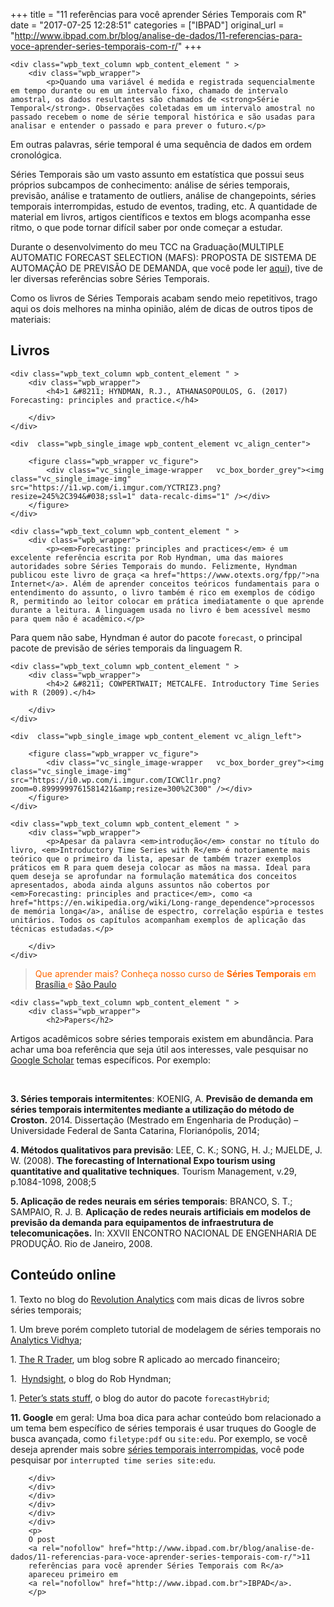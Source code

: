 +++
title = "11 referências para você aprender Séries Temporais com R"
date = "2017-07-25 12:28:51"
categories = ["IBPAD"]
original_url = "http://www.ibpad.com.br/blog/analise-de-dados/11-referencias-para-voce-aprender-series-temporais-com-r/"
+++

    <div class="wpb_text_column wpb_content_element " >
        <div class="wpb_wrapper">
            <p>Quando uma variável é medida e registrada sequencialmente em tempo durante ou em um intervalo fixo, chamado de intervalo amostral, os dados resultantes são chamados de <strong>Série Temporal</strong>. Observações coletadas em um intervalo amostral no passado recebem o nome de série temporal histórica e são usadas para analisar e entender o passado e para prever o futuro.</p>

<p>
Em outras palavras, série temporal é uma sequência de dados em ordem
cronológica.
</p>
<p>
Séries Temporais são um vasto assunto em estatística que possui seus
próprios subcampos de conhecimento: análise de séries temporais,
previsão, análise e tratamento de outliers, análise de changepoints,
séries temporais interrompidas, estudo de eventos, trading, etc. A
quantidade de material em livros, artigos científicos e textos em blogs
acompanha esse ritmo, o que pode tornar difícil saber por onde começar a
estudar.
</p>
<p>
Durante o desenvolvimento do meu TCC na Graduação(MULTIPLE AUTOMATIC
FORECAST SELECTION (MAFS): PROPOSTA DE SISTEMA DE AUTOMAÇÃO DE PREVISÃO
DE DEMANDA, que você pode ler
<a href="https://www.scribd.com/document/336226569/TCC-Sillas-MULTIPLE-AUTOMATIC-FORECAST-SELECTION-MAFS-PROPOSTA-DE-SISTEMA-DE-AUTOMACAO-DE-PREVISAO-DE-DEMANDA" target="_blank" rel="noopener">aqui</a>),
tive de ler diversas referências sobre Séries Temporais.
</p>
<p>
Como os livros de Séries Temporais acabam sendo meio repetitivos, trago
aqui os dois melhores na minha opinião, além de dicas de outros tipos de
materiais:
</p>
<h2>
Livros
</h2>
        </div>
    </div>

    <div class="wpb_text_column wpb_content_element " >
        <div class="wpb_wrapper">
            <h4>1 &#8211; HYNDMAN, R.J., ATHANASOPOULOS, G. (2017) Forecasting: principles and practice.</h4>

        </div>
    </div>

    <div  class="wpb_single_image wpb_content_element vc_align_center">
        
        <figure class="wpb_wrapper vc_figure">
            <div class="vc_single_image-wrapper   vc_box_border_grey"><img class="vc_single_image-img"  src="https://i1.wp.com/i.imgur.com/YCTRIZ3.png?resize=245%2C394&#038;ssl=1" data-recalc-dims="1" /></div>
        </figure>
    </div>

    <div class="wpb_text_column wpb_content_element " >
        <div class="wpb_wrapper">
            <p><em>Forecasting: principles and practices</em> é um excelente referência escrita por Rob Hyndman, uma das maiores autoridades sobre Séries Temporais do mundo. Felizmente, Hyndman publicou este livro de graça <a href="https://www.otexts.org/fpp/">na Internet</a>. Além de aprender conceitos teóricos fundamentais para o entendimento do assunto, o livro também é rico em exemplos de código R, permitindo ao leitor colocar em prática imediatamente o que aprende durante a leitura. A linguagem usada no livro é bem acessível mesmo para quem não é acadêmico.</p>

<p>
Para quem não sabe, Hyndman é autor do pacote <code>forecast</code>, o
principal pacote de previsão de séries temporais da linguagem R.
</p>
        </div>
    </div>

    <div class="wpb_text_column wpb_content_element " >
        <div class="wpb_wrapper">
            <h4>2 &#8211; COWPERTWAIT; METCALFE. Introductory Time Series with R (2009).</h4>

        </div>
    </div>

    <div  class="wpb_single_image wpb_content_element vc_align_left">
        
        <figure class="wpb_wrapper vc_figure">
            <div class="vc_single_image-wrapper   vc_box_border_grey"><img class="vc_single_image-img"  src="https://i0.wp.com/i.imgur.com/ICWCl1r.png?zoom=0.8999999761581421&amp;resize=300%2C300" /></div>
        </figure>
    </div>

    <div class="wpb_text_column wpb_content_element " >
        <div class="wpb_wrapper">
            <p>Apesar da palavra <em>introdução</em> constar no título do livro, <em>Introductory Time Series with R</em> é notoriamente mais teórico que o primeiro da lista, apesar de também trazer exemplos práticos em R para quem deseja colocar as mãos na massa. Ideal para quem deseja se aprofundar na formulação matemática dos conceitos apresentados, aboda ainda alguns assuntos não cobertos por <em>Forecasting: principles and practice</em>, como <a href="https://en.wikipedia.org/wiki/Long-range_dependence">processos de memória longa</a>, análise de espectro, correlação espúria e testes unitários. Todos os capítulos acompanham exemplos de aplicação das técnicas estudadas.</p>

        </div>
    </div>

<div class="vc_row wpb_row vc_row-fluid">
<div class="wpb_column vc_column_container vc_col-sm-12">
<div class="vc_column-inner ">
<div class="wpb_wrapper">
    <div class="wpb_text_column wpb_content_element " >
        <div class="wpb_wrapper">
            <blockquote><p>

<span style="color: #ff6600;">Que aprender mais? Conheça nosso curso de
<strong>Séries Temporais</strong> em
<a href="http://www.ibpad.com.br/produto/series-temporais-df/" target="_blank" rel="noopener">Brasília
</a>e
<a href="http://www.ibpad.com.br/produto/series-temporais-sp/" target="_blank" rel="noopener">São
Paulo</a></span>
</p>
</blockquote>
        </div>
    </div>

    <div class="wpb_text_column wpb_content_element " >
        <div class="wpb_wrapper">
            <h2>Papers</h2>

<p>
Artigos acadêmicos sobre séries temporais existem em abundância. Para
achar uma boa referência que seja útil aos interesses, vale pesquisar no
<a href="http://scholar.google.com/" class="broken_link">Google
Scholar</a> temas específicos. Por exemplo:
</p>
<p>
 
</p>
<p>
<strong>3. Séries temporais intermitentes</strong>: KOENIG, A.
<strong>Previsão de demanda em séries temporais intermitentes mediante a
utilização do método de Croston.</strong> 2014. Dissertação (Mestrado em
Engenharia de Produção) – Universidade Federal de Santa Catarina,
Florianópolis, 2014;
</p>
<p>
<strong>4. Métodos qualitativos para previsão</strong>: LEE, C. K.;
SONG, H. J.; MJELDE, J. W. (2008). <strong>The forecasting of
International Expo tourism using quantitative and qualitative
techniques</strong>. Tourism Management, v.29, p.1084-1098, 2008;5
</p>
<p>
<strong>5. Aplicação de redes neurais em séries temporais</strong>:
BRANCO, S. T.; SAMPAIO, R. J. B. <strong>Aplicação de redes neurais
artificiais em modelos de previsão da demanda para equipamentos de
infraestrutura de telecomunicações.</strong> In: XXVII ENCONTRO NACIONAL
DE ENGENHARIA DE PRODUÇÃO. Rio de Janeiro, 2008.
</p>
<h2>
Conteúdo online
</h2>
<p>
1.  Texto no blog do
    <a href="http://blog.revolutionanalytics.com/2013/06/learning-time-series-with-r.html">Revolution
    Analytics</a> com mais dicas de livros sobre séries temporais;
    </p>
    <p>
    1.  Um breve porém completo tutorial de modelagem de séries
        temporais no
        <a href="https://www.analyticsvidhya.com/blog/2015/12/complete-tutorial-time-series-modeling/">Analytics
        Vidhya</a>;
        </p>
        <p>
        1.  <a href="http://www.thertrader.com/">The R Trader</a>, um
            blog sobre R aplicado ao mercado financeiro;
            </p>
            <p>
            1.   <a href="https://robjhyndman.com/hyndsight/">Hyndsight</a>,
                o blog do Rob Hyndman;
                </p>
                <p>
                1.  <a href="http://ellisp.github.io/">Peter’s stats
                    stuff</a>, o blog do autor do pacote
                    <code>forecastHybrid</code>;
                    </p>
                    <p>
                    <strong>11. Google</strong> em geral: Uma boa dica
                    para achar conteúdo bom relacionado a um tema bem
                    específico de séries temporais é usar truques do
                    Google de busca avançada, como
                    <code>filetype:pdf</code> ou <code>site:edu</code>.
                    Por exemplo, se você deseja aprender mais sobre
                    <a href="https://en.wikipedia.org/wiki/Interrupted_time_series">séries
                    temporais interrompidas</a>, você pode pesquisar por
                    <code>interrupted time series site:edu</code>.
                    </p>

        </div>
        </div>
        </div>
        </div>
        </div>
        </div>
        <p>
        O post
        <a rel="nofollow" href="http://www.ibpad.com.br/blog/analise-de-dados/11-referencias-para-voce-aprender-series-temporais-com-r/">11
        referências para você aprender Séries Temporais com R</a>
        apareceu primeiro em
        <a rel="nofollow" href="http://www.ibpad.com.br">IBPAD</a>.
        </p>

